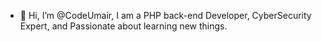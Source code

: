 - 👋 Hi, I’m @CodeUmair, I am a PHP back-end Developer, CyberSecurity Expert, and Passionate about learning new things.

<!---
CodeUmair/CodeUmair is a ✨ special ✨ repository because its `README.md` (this file) appears on your GitHub profile.
You can click the Preview link to take a look at your changes.
--->
